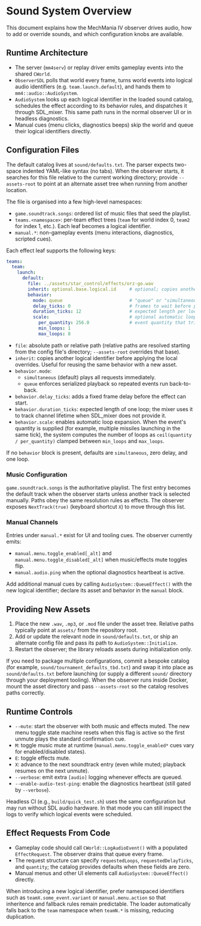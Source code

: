 # Sound System Overview

This document explains how the MechMania IV observer drives audio, how to add or
override sounds, and which configuration knobs are available.

## Runtime Architecture

- The server (`mm4serv`) or replay driver emits gameplay events into the shared
  `CWorld`.
- `ObserverSDL` polls that world every frame, turns world events into logical
  audio identifiers (e.g. `team.launch.default`), and hands them to
  `mm4::audio::AudioSystem`.
- `AudioSystem` looks up each logical identifier in the loaded sound catalog,
  schedules the effect according to its behavior rules, and dispatches it
  through SDL_mixer. This same path runs in the normal observer UI or in
  headless diagnostics.
- Manual cues (menu clicks, diagnostics beeps) skip the world and queue their
  logical identifiers directly.

## Configuration Files

The default catalog lives at `sound/defaults.txt`. The parser expects two-space
indented YAML-like syntax (no tabs). When the observer starts, it searches for
this file relative to the current working directory; provide `--assets-root` to
point at an alternate asset tree when running from another location.

The file is organised into a few high-level namespaces:

- `game.soundtrack.songs`: ordered list of music files that seed the playlist.
- `teams.<namespace>`: per-team effect trees (`team` for world index 0, `team2`
  for index 1, etc.). Each leaf becomes a logical identifier.
- `manual.*`: non-gameplay events (menu interactions, diagnostics, scripted
  cues).

Each effect leaf supports the following keys:

```yaml
teams:
  team:
    launch:
      default:
        file: ../assets/star_control/effects/orz-go.wav
        inherit: optional.base.logical.id     # optional; copies another entry
        behavior:
          mode: queue                         # "queue" or "simultaneous"
          delay_ticks: 0                      # frames to wait before playback
          duration_ticks: 12                  # expected length per loop
          scale:                              # optional automatic loop scaling
            per_quantity: 256.0               # event quantity that triggers 1 loop
            min_loops: 1
            max_loops: 8
```

- `file`: absolute path or relative path (relative paths are resolved starting
  from the config file's directory; `--assets-root` overrides that base).
- `inherit`: copies another logical identifier before applying the local
  overrides. Useful for reusing the same behavior with a new asset.
- `behavior.mode`:
  - `simultaneous` (default) plays all requests immediately.
  - `queue` enforces serialized playback so repeated events run back-to-back.
- `behavior.delay_ticks`: adds a fixed frame delay before the effect can start.
- `behavior.duration_ticks`: expected length of one loop; the mixer uses it to
  track channel lifetime when SDL_mixer does not provide it.
- `behavior.scale`: enables automatic loop expansion. When the event's quantity
  is supplied (for example, multiple missiles launching in the same tick), the
  system computes the number of loops as
  `ceil(quantity / per_quantity)` clamped between `min_loops` and `max_loops`.

If no `behavior` block is present, defaults are `simultaneous`, zero delay, and
one loop.

### Music Configuration

`game.soundtrack.songs` is the authoritative playlist. The first entry becomes
the default track when the observer starts unless another track is selected
manually. Paths obey the same resolution rules as effects. The observer exposes
`NextTrack(true)` (keyboard shortcut `X`) to move through this list.

### Manual Channels

Entries under `manual.*` exist for UI and tooling cues. The observer currently
emits:

- `manual.menu.toggle_enabled[_alt]` and `manual.menu.toggle_disabled[_alt]`
  when music/effects mute toggles flip.
- `manual.audio.ping` when the optional diagnostics heartbeat is active.

Add additional manual cues by calling `AudioSystem::QueueEffect()` with the new
logical identifier; declare its asset and behavior in the `manual` block.

## Providing New Assets

1. Place the new `.wav`, `.mp3`, or `.mod` file under the asset tree. Relative
   paths typically point at `assets/` from the repository root.
2. Add or update the relevant node in `sound/defaults.txt`, or ship an alternate
   config file and pass its path to `AudioSystem::Initialize`.
3. Restart the observer; the library reloads assets during initialization only.

If you need to package multiple configurations, commit a bespoke catalog (for
example, `sound/tournament_defaults_tbd.txt`) and swap it into place as
`sound/defaults.txt` before launching (or supply a different `sound/` directory
through your deployment tooling). When the observer runs inside Docker, mount
the asset directory and pass `--assets-root` so the catalog resolves paths
correctly.

## Runtime Controls

- `--mute`: start the observer with both music and effects muted. The new menu
  toggle state machine resets when this flag is active so the first unmute plays
  the standard confirmation cue.
- `M`: toggle music mute at runtime (`manual.menu.toggle_enabled*` cues vary for
  enabled/disabled states).
- `E`: toggle effects mute.
- `X`: advance to the next soundtrack entry (even while muted; playback resumes
  on the next unmute).
- `--verbose`: emit extra `[audio]` logging whenever effects are queued.
- `--enable-audio-test-ping`: enable the diagnostics heartbeat (still gated by
  `--verbose`).

Headless CI (e.g., `build/quick_test.sh`) uses the same configuration but may
run without SDL audio hardware. In that mode you can still inspect the logs to
verify which logical events were scheduled.

## Effect Requests From Code

- Gameplay code should call `CWorld::LogAudioEvent()` with a populated
  `EffectRequest`. The observer drains that queue every frame.
- The request structure can specify `requestedLoops`, `requestedDelayTicks`, and
  `quantity`; the catalog provides defaults when these fields are zero.
- Manual menus and other UI elements call `AudioSystem::QueueEffect()` directly.

When introducing a new logical identifier, prefer namespaced identifiers such as
`teamX.some_event.variant` or `manual.menu.action` so that inheritence and
fallback rules remain predictable. The loader automatically falls back to the
`team` namespace when `teamN.*` is missing, reducing duplication.
